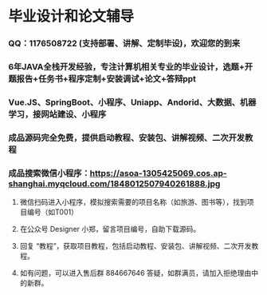 # 毕业设计和论文辅导
### QQ：1176508722 (支持部署、讲解、定制毕设)，欢迎您的到来
### 6年JAVA全栈开发经验，专注计算机相关专业的毕业设计，选题+开题报告+任务书+程序定制+安装调试+论文+答辩ppt
### Vue.JS、SpringBoot、小程序、Uniapp、Andorid、大数据、机器学习，接网站建设、小程序

### 成品源码完全免费，提供启动教程、安装包、讲解视频、二次开发教程

### 成品搜索微信小程序：https://asoa-1305425069.cos.ap-shanghai.myqcloud.com/1848012507940261888.jpg

1. 微信扫码进入小程序，模拟搜索需要的项目名称（如旅游、图书等），找到项目编号（如T001）

2. 在公众号 Designer 小郑，留言项目编号，自助下载源码。

3. 回复 “教程”，获取项目教程，包括启动教程、安装包、讲解视频、二次开发教程。

4. 如有问题，可以进入售后群 884667646 答疑，如群满员，请加入拒绝理由中的新群。

